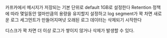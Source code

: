 
카프카에서 메시지가 저장되는 기본 단위로 default 1GB로 설정한다
Retention 정책에 따라 몇일동안 얼마만큼의 용량을 유지할지 설정하고 log segment가 꽉 차면 새로운 로그 세그먼트가 만들어지며넛 오래된 로그 데이터는 삭제되기 시작한다

디스크가 꽉 차면 더 이상 로그가 쌓이지 않거나 삭제가 발생할 수 있다.
